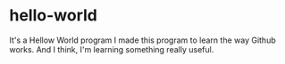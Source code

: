 # hello-world
It's a Hellow World program
I made this program to learn the way Github works.
And I think, I'm learning something really useful.
